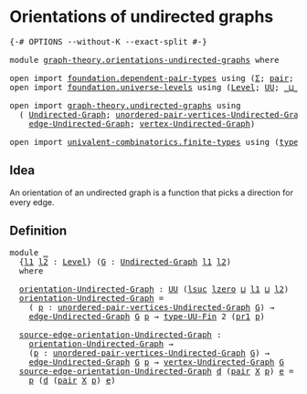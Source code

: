# Orientations of undirected graphs

<pre class="Agda"><a id="46" class="Symbol">{-#</a> <a id="50" class="Keyword">OPTIONS</a> <a id="58" class="Pragma">--without-K</a> <a id="70" class="Pragma">--exact-split</a> <a id="84" class="Symbol">#-}</a>

<a id="89" class="Keyword">module</a> <a id="96" href="graph-theory.orientations-undirected-graphs.html" class="Module">graph-theory.orientations-undirected-graphs</a> <a id="140" class="Keyword">where</a>

<a id="147" class="Keyword">open</a> <a id="152" class="Keyword">import</a> <a id="159" href="foundation.dependent-pair-types.html" class="Module">foundation.dependent-pair-types</a> <a id="191" class="Keyword">using</a> <a id="197" class="Symbol">(</a><a id="198" href="foundation-core.dependent-pair-types.html#515" class="Record">Σ</a><a id="199" class="Symbol">;</a> <a id="201" href="foundation-core.dependent-pair-types.html#588" class="InductiveConstructor">pair</a><a id="205" class="Symbol">;</a> <a id="207" href="foundation-core.dependent-pair-types.html#605" class="Field">pr1</a><a id="210" class="Symbol">;</a> <a id="212" href="foundation-core.dependent-pair-types.html#617" class="Field">pr2</a><a id="215" class="Symbol">)</a>
<a id="217" class="Keyword">open</a> <a id="222" class="Keyword">import</a> <a id="229" href="foundation.universe-levels.html" class="Module">foundation.universe-levels</a> <a id="256" class="Keyword">using</a> <a id="262" class="Symbol">(</a><a id="263" href="Agda.Primitive.html#597" class="Postulate">Level</a><a id="268" class="Symbol">;</a> <a id="270" href="foundation-core.universe-levels.html#235" class="Primitive">UU</a><a id="272" class="Symbol">;</a> <a id="274" href="Agda.Primitive.html#810" class="Primitive Operator">_⊔_</a><a id="277" class="Symbol">;</a> <a id="279" href="Agda.Primitive.html#780" class="Primitive">lsuc</a><a id="283" class="Symbol">;</a> <a id="285" href="Agda.Primitive.html#764" class="Primitive">lzero</a><a id="290" class="Symbol">)</a>

<a id="293" class="Keyword">open</a> <a id="298" class="Keyword">import</a> <a id="305" href="graph-theory.undirected-graphs.html" class="Module">graph-theory.undirected-graphs</a> <a id="336" class="Keyword">using</a>
  <a id="344" class="Symbol">(</a> <a id="346" href="graph-theory.undirected-graphs.html#785" class="Function">Undirected-Graph</a><a id="362" class="Symbol">;</a> <a id="364" href="graph-theory.undirected-graphs.html#1050" class="Function">unordered-pair-vertices-Undirected-Graph</a><a id="404" class="Symbol">;</a>
    <a id="410" href="graph-theory.undirected-graphs.html#1651" class="Function">edge-Undirected-Graph</a><a id="431" class="Symbol">;</a> <a id="433" href="graph-theory.undirected-graphs.html#981" class="Function">vertex-Undirected-Graph</a><a id="456" class="Symbol">)</a>

<a id="459" class="Keyword">open</a> <a id="464" class="Keyword">import</a> <a id="471" href="univalent-combinatorics.finite-types.html" class="Module">univalent-combinatorics.finite-types</a> <a id="508" class="Keyword">using</a> <a id="514" class="Symbol">(</a><a id="515" href="univalent-combinatorics.finite-types.html#5914" class="Function">type-UU-Fin</a><a id="526" class="Symbol">)</a>
</pre>
## Idea

An orientation of an undirected graph is a function that picks a direction for every edge.

## Definition

<pre class="Agda"><a id="657" class="Keyword">module</a> <a id="664" href="graph-theory.orientations-undirected-graphs.html#664" class="Module">_</a>
  <a id="668" class="Symbol">{</a><a id="669" href="graph-theory.orientations-undirected-graphs.html#669" class="Bound">l1</a> <a id="672" href="graph-theory.orientations-undirected-graphs.html#672" class="Bound">l2</a> <a id="675" class="Symbol">:</a> <a id="677" href="Agda.Primitive.html#597" class="Postulate">Level</a><a id="682" class="Symbol">}</a> <a id="684" class="Symbol">(</a><a id="685" href="graph-theory.orientations-undirected-graphs.html#685" class="Bound">G</a> <a id="687" class="Symbol">:</a> <a id="689" href="graph-theory.undirected-graphs.html#785" class="Function">Undirected-Graph</a> <a id="706" href="graph-theory.orientations-undirected-graphs.html#669" class="Bound">l1</a> <a id="709" href="graph-theory.orientations-undirected-graphs.html#672" class="Bound">l2</a><a id="711" class="Symbol">)</a>
  <a id="715" class="Keyword">where</a>

  <a id="724" href="graph-theory.orientations-undirected-graphs.html#724" class="Function">orientation-Undirected-Graph</a> <a id="753" class="Symbol">:</a> <a id="755" href="foundation-core.universe-levels.html#235" class="Primitive">UU</a> <a id="758" class="Symbol">(</a><a id="759" href="Agda.Primitive.html#780" class="Primitive">lsuc</a> <a id="764" href="Agda.Primitive.html#764" class="Primitive">lzero</a> <a id="770" href="Agda.Primitive.html#810" class="Primitive Operator">⊔</a> <a id="772" href="graph-theory.orientations-undirected-graphs.html#669" class="Bound">l1</a> <a id="775" href="Agda.Primitive.html#810" class="Primitive Operator">⊔</a> <a id="777" href="graph-theory.orientations-undirected-graphs.html#672" class="Bound">l2</a><a id="779" class="Symbol">)</a>
  <a id="783" href="graph-theory.orientations-undirected-graphs.html#724" class="Function">orientation-Undirected-Graph</a> <a id="812" class="Symbol">=</a>
    <a id="818" class="Symbol">(</a> <a id="820" href="graph-theory.orientations-undirected-graphs.html#820" class="Bound">p</a> <a id="822" class="Symbol">:</a> <a id="824" href="graph-theory.undirected-graphs.html#1050" class="Function">unordered-pair-vertices-Undirected-Graph</a> <a id="865" href="graph-theory.orientations-undirected-graphs.html#685" class="Bound">G</a><a id="866" class="Symbol">)</a> <a id="868" class="Symbol">→</a>
    <a id="874" href="graph-theory.undirected-graphs.html#1651" class="Function">edge-Undirected-Graph</a> <a id="896" href="graph-theory.orientations-undirected-graphs.html#685" class="Bound">G</a> <a id="898" href="graph-theory.orientations-undirected-graphs.html#820" class="Bound">p</a> <a id="900" class="Symbol">→</a> <a id="902" href="univalent-combinatorics.finite-types.html#5914" class="Function">type-UU-Fin</a> <a id="914" class="Number">2</a> <a id="916" class="Symbol">(</a><a id="917" href="foundation-core.dependent-pair-types.html#605" class="Field">pr1</a> <a id="921" href="graph-theory.orientations-undirected-graphs.html#820" class="Bound">p</a><a id="922" class="Symbol">)</a>

  <a id="927" href="graph-theory.orientations-undirected-graphs.html#927" class="Function">source-edge-orientation-Undirected-Graph</a> <a id="968" class="Symbol">:</a>
    <a id="974" href="graph-theory.orientations-undirected-graphs.html#724" class="Function">orientation-Undirected-Graph</a> <a id="1003" class="Symbol">→</a>
    <a id="1009" class="Symbol">(</a><a id="1010" href="graph-theory.orientations-undirected-graphs.html#1010" class="Bound">p</a> <a id="1012" class="Symbol">:</a> <a id="1014" href="graph-theory.undirected-graphs.html#1050" class="Function">unordered-pair-vertices-Undirected-Graph</a> <a id="1055" href="graph-theory.orientations-undirected-graphs.html#685" class="Bound">G</a><a id="1056" class="Symbol">)</a> <a id="1058" class="Symbol">→</a>
    <a id="1064" href="graph-theory.undirected-graphs.html#1651" class="Function">edge-Undirected-Graph</a> <a id="1086" href="graph-theory.orientations-undirected-graphs.html#685" class="Bound">G</a> <a id="1088" href="graph-theory.orientations-undirected-graphs.html#1010" class="Bound">p</a> <a id="1090" class="Symbol">→</a> <a id="1092" href="graph-theory.undirected-graphs.html#981" class="Function">vertex-Undirected-Graph</a> <a id="1116" href="graph-theory.orientations-undirected-graphs.html#685" class="Bound">G</a>
  <a id="1120" href="graph-theory.orientations-undirected-graphs.html#927" class="Function">source-edge-orientation-Undirected-Graph</a> <a id="1161" href="graph-theory.orientations-undirected-graphs.html#1161" class="Bound">d</a> <a id="1163" class="Symbol">(</a><a id="1164" href="foundation-core.dependent-pair-types.html#588" class="InductiveConstructor">pair</a> <a id="1169" href="graph-theory.orientations-undirected-graphs.html#1169" class="Bound">X</a> <a id="1171" href="graph-theory.orientations-undirected-graphs.html#1171" class="Bound">p</a><a id="1172" class="Symbol">)</a> <a id="1174" href="graph-theory.orientations-undirected-graphs.html#1174" class="Bound">e</a> <a id="1176" class="Symbol">=</a>
    <a id="1182" href="graph-theory.orientations-undirected-graphs.html#1171" class="Bound">p</a> <a id="1184" class="Symbol">(</a><a id="1185" href="graph-theory.orientations-undirected-graphs.html#1161" class="Bound">d</a> <a id="1187" class="Symbol">(</a><a id="1188" href="foundation-core.dependent-pair-types.html#588" class="InductiveConstructor">pair</a> <a id="1193" href="graph-theory.orientations-undirected-graphs.html#1169" class="Bound">X</a> <a id="1195" href="graph-theory.orientations-undirected-graphs.html#1171" class="Bound">p</a><a id="1196" class="Symbol">)</a> <a id="1198" href="graph-theory.orientations-undirected-graphs.html#1174" class="Bound">e</a><a id="1199" class="Symbol">)</a>
</pre>